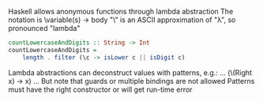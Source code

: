 Haskell allows anonymous functions through lambda abstraction
The notation is \\variable(s) -> body
"\\" is an ASCII approximation of "λ", so pronounced "lambda"
```haskell
countLowercaseAndDigits :: String -> Int
countLowercaseAndDigits =
    length . filter (\c -> isLower c || isDigit c)
```

Lambda abstractions can deconstruct values with patterns, e.g.:
        ... (\\(Right x) -> x) ...
But note that guards or multiple bindings are not allowed
Patterns must have the right constructor or will get run-time error
